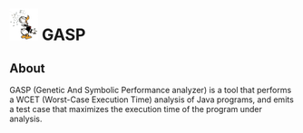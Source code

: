 # <img width="10%" src="gasp.png"> GASP

## About

GASP (Genetic And Symbolic Performance analyzer) is a tool that performs a WCET (Worst-Case Execution Time) analysis of Java programs, and emits a test case that maximizes the execution time of the program under analysis.
